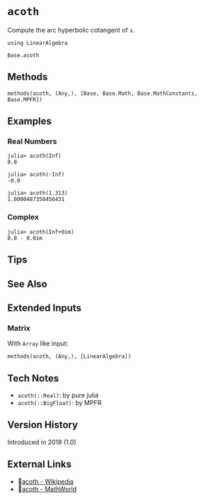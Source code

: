 # `acoth`

Compute the arc hyperbolic cotangent of `x`.

```@setup repl_only
using LinearAlgebra
```
```@docs
Base.acoth
```


## Methods

```@repl
methods(acoth, (Any,), [Base, Base.Math, Base.MathConstants, Base.MPFR])
```


## Examples

### Real Numbers
```jldoctest
julia> acoth(Inf)
0.0

julia> acoth(-Inf)
-0.0

julia> acoth(1.313)
1.0000487358456431
```

### Complex
```jldoctest
julia> acoth(Inf+0im)
0.0 - 0.0im
```

## Tips


## See Also



## Extended Inputs

### Matrix
With `Array` like input:
```@repl repl_only
methods(acoth, (Any,), [LinearAlgebra])
```


## Tech Notes

- `acoth(::Real)`: by pure julia
- `acoth(::BigFloat)`: by MPFR


## Version History

Introduced in 2018 (1.0)


## External Links
- 🔗[acoth - Wikipedia](https://en.wikipedia.org/wiki/ )
- 🔗[acoth - MathWorld](https://mathworld.wolfram.com/ )
